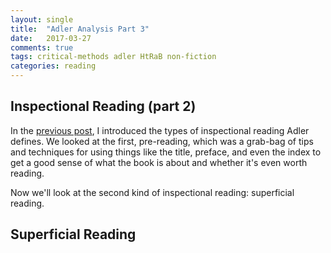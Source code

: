 ```yaml
---
layout: single
title:  "Adler Analysis Part 3"
date:   2017-03-27
comments: true
tags: critical-methods adler HtRaB non-fiction
categories: reading
---
```


## Inspectional Reading (part 2)

In the [previous post](2017-02-23-adler-analysis-pt2.md), I introduced the types
of inspectional reading Adler defines. We looked at the first, pre-reading, which
was a grab-bag of tips and techniques for using things like the title, preface,
and even the index to get a good sense of what the book is about and whether
it's even worth reading.

Now we'll look at the second kind of inspectional reading: superficial
reading.

## Superficial Reading


